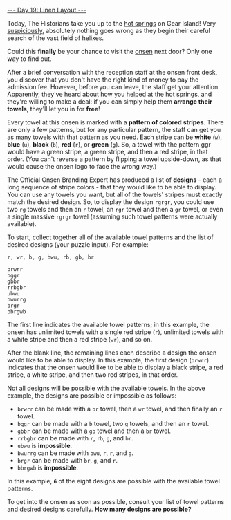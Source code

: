 [--- Day 19: Linen Layout ---](https://adventofcode.com/2024/day/19)

Today, The Historians take you up to the [hot springs](https://adventofcode.com/2023/day/12) on Gear Island! Very [suspiciously](https://www.youtube.com/watch?v=ekL881PJMjI), absolutely nothing goes wrong as they begin their careful search of the vast field of helixes.

Could this **finally** be your chance to visit the [onsen](https://en.wikipedia.org/wiki/Onsen) next door? Only one way to find out.

After a brief conversation with the reception staff at the onsen front desk, you discover that you don't have the right kind of money to pay the admission fee. However, before you can leave, the staff get your attention. Apparently, they've heard about how you helped at the hot springs, and they're willing to make a deal: if you can simply help them **arrange their towels**, they'll let you in for **free**!

Every towel at this onsen is marked with a **pattern of colored stripes**. There are only a few patterns, but for any particular pattern, the staff can get you as many towels with that pattern as you need. Each stripe can be **white** (`w`), **blue** (`u`), **black** (`b`), **red** (`r`), or **green** (`g`). So, a towel with the pattern ggr would have a green stripe, a green stripe, and then a red stripe, in that order. (You can't reverse a pattern by flipping a towel upside-down, as that would cause the onsen logo to face the wrong way.)

The Official Onsen Branding Expert has produced a list of **designs** - each a long sequence of stripe colors - that they would like to be able to display. You can use any towels you want, but all of the towels' stripes must exactly match the desired design. So, to display the design `rgrgr`, you could use two `rg` towels and then an `r` towel, an `rgr` towel and then a `gr` towel, or even a single massive `rgrgr` towel (assuming such towel patterns were actually available).

To start, collect together all of the available towel patterns and the list of desired designs (your puzzle input). For example:

    r, wr, b, g, bwu, rb, gb, br

    brwrr
    bggr
    gbbr
    rrbgbr
    ubwu
    bwurrg
    brgr
    bbrgwb

The first line indicates the available towel patterns; in this example, the onsen has unlimited towels with a single red stripe (`r`), unlimited towels with a white stripe and then a red stripe (`wr`), and so on.

After the blank line, the remaining lines each describe a design the onsen would like to be able to display. In this example, the first design (`brwrr`) indicates that the onsen would like to be able to display a black stripe, a red stripe, a white stripe, and then two red stripes, in that order.

Not all designs will be possible with the available towels. In the above example, the designs are possible or impossible as follows:

  - `brwrr` can be made with a `br` towel, then a `wr` towel, and then finally an `r` towel.
  - `bggr` can be made with a `b` towel, two `g` towels, and then an `r` towel.
  - `gbbr` can be made with a `gb` towel and then a `br` towel.
  - `rrbgbr` can be made with `r`, `rb`, `g`, and `br`.
  - `ubwu` is **impossible**.
  - `bwurrg` can be made with `bwu`, `r`, `r`, and `g`.
  - `brgr` can be made with `br`, `g`, and `r`.
  - `bbrgwb` is **impossible**.

In this example, **`6`** of the eight designs are possible with the available towel patterns.

To get into the onsen as soon as possible, consult your list of towel patterns and desired designs carefully. **How many designs are possible?**

